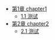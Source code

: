 * [第1章 chapter1](chapter1/README.md)
  * [1.1 测试](chapter1/test.md)
* [第2章 chapter2](chapter2/README.md)
  * [2.1 测试](chapter2/test.md)